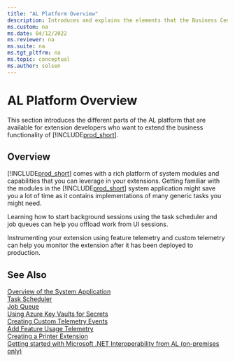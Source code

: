 ```yaml
---
title: "AL Platform Overview"
description: Introduces and explains the elements that the Business Central platform consists of.
ms.custom: na
ms.date: 04/12/2022
ms.reviewer: na
ms.suite: na
ms.tgt_pltfrm: na
ms.topic: conceptual
ms.author: solsen
---
```


# AL Platform Overview

This section introduces the different parts of the AL platform that are available for extension developers who want to extend the business functionality of [!INCLUDE[prod_short](includes/prod_short.md)].

## Overview

[!INCLUDE[prod_short](includes/prod_short.md)] comes with a rich platform of system modules and capabilities that you can leverage in your extensions. Getting familiar with the modules in the [!INCLUDE[prod_short](includes/prod_short.md)] system application might save you a lot of time as it contains implementations of many generic tasks you might need.

Learning how to start background sessions using the task scheduler and job queues can help you offload work from UI sessions.

Instrumenting your extension using feature telemetry and custom telemetry can help you monitor the extension after it has been deployed to production.

## See Also

[Overview of the System Application](devenv-system-application-overview.md)  
[Task Scheduler](devenv-task-scheduler.md)  
[Job Queue](devenv-job-queue.md)  
[Using Azure Key Vaults for Secrets](devenv-app-key-vault-overview.md)  
[Creating Custom Telemetry Events](devenv-instrument-application-for-telemetry-app-insights.md)  
[Add Feature Usage Telemetry](https://github.com/microsoft/ALAppExtensions/tree/main/Modules/System/Telemetry)  
[Creating a Printer Extension](devenv-reports-create-printer-extension.md)  
[Getting started with Microsoft .NET Interoperability from AL (on-premises only)](devenv-get-started-call-dotnet-from-al.md)  
